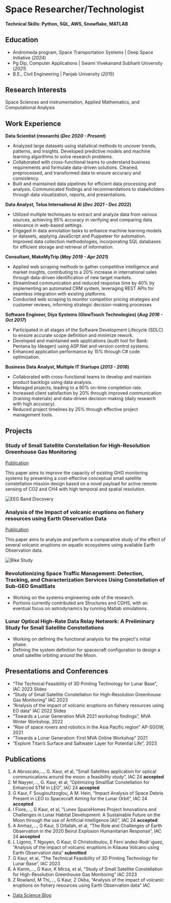 # Space Researcher/Technologist

#### Technical Skills: Python, SQL, AWS, Snowflake, MATLAB

## Education
- Andromeda program, Space Transportation Systems | Deep Space Initiative (_2024_)								       		
- Pg Dip, Computer Applications	| Swami Vivekanand Subharti University (_2021_)	 			        		
- B.E., Civil Engineering | Panjab University (_2015_)

## Research Interests
Space Sciences and instrumentation, Applied Mathematics, and Computational Analysis

## Work Experience
**Data Scientist (research) (_Dec 2020 - Present_)**
- Analyzed large datasets using statistical methods to uncover trends, patterns, and insights. Developed predictive models and machine learning algorithms to solve research problems.
- Collaborated with cross-functional teams to understand business requirements and formulate data-driven solutions. Cleaned, preprocessed, and transformed data to ensure accuracy and consistency.
- Built and maintained data pipelines for efficient data processing and analysis. Communicated findings and
recommendations to stakeholders through data visualization, reports, and presentations.

**Data Analyst, Telus International AI (_Dec 2021 - Dec 2022_)**
- Utilized multiple techniques to extract and analyze data from various sources, achieving 95% accuracy in verifying and comparing data relevance in web-based settings.
- Engaged in data annotation tasks to enhance machine learning models or datasets, applying JavaScript and Puppeteer for automation. Improved data collection methodologies, incorporating SQL databases for efficient storage and retrieval of information.

**Consultant, MakeMyTrip (_May 2019 - Apr 2021_)**
- Applied web scraping methods to gather competitive intelligence and market insights, contributing to a 20% increase in international sales through data-driven identification of new target markets.
- Streamlined communication and reduced response time by 40% by implementing an automated CRM system, leveraging REST APIs for seamless integration with existing platforms.
- Conducted web scraping to monitor competitor pricing strategies and customer reviews, informing strategic decision-making processes

**Software Engineer, Diya Systems (GlowTouch Technologies) (_Aug 2016 - Oct 2017_)**
- Participated in all stages of the Software Development Lifecycle (SDLC) to ensure accurate scope definition and minimize rework.
- Developed and maintained web applications (audit tool for Bank: Pentana by Ideagen) using ASP.Net and version control systems.
- Enhanced application performance by 15% through C# code optimization.

**Business Data Analyst, Multiple IT Startups (_2013 - 2016_)**
- Collaborated with cross-functional teams to develop and maintain product backlogs using data analysis.
- Managed projects, leading to a 90% on-time completion rate.
- Increased client satisfaction by 20% through improved communication (training materials) and data-driven decision-making (daily research with high accuracy).
- Reduced project timelines by 25% through effective project management tools.

## Projects
### Study of Small Satellite Constellation for High-Resolution Greenhouse Gas Monitoring
[Publication](https://www.researchgate.net/publication/374550686_Study_of_Small_Satellite_Constellation_for_High-Resolution_Greenhouse_Gas_Monitoring)

This paper aims to improve the capacity of existing GHG monitoring systems by presenting a cost-effective conceptual small satellite constellation mission design based on a novel payload for active remote sensing of CO2 and CH4 with high temporal and spatial resolution.

![EEG Band Discovery](/assets/img/eeg_band_discovery.jpeg)

### Analysis of the Impact of volcanic eruptions on fishery resources using Earth Observation Data
[Publication](https://www.researchgate.net/publication/364263323_Analysis_of_the_impact_of_volcanic_eruptions_on_fishery_resources_using_Earth_Observation_data)

This paper aims to analyze and perform a comparative study of the effect of several volcanic eruptions on aquatic ecosystems using available Earth Observation data.

![Bike Study](/assets/img/bike_study.jpeg)

### Revolutionizing Space Traffic Management: Detection, Tracking, and Characterization Services Using Constellation of Sub-GEO SmallSats
- Working on the systems engineering side of the research.
- Portions currently contributed are Structures and CDHS, with an eventual focus on astrodynamics by running Matlab simulations.

### Lunar Optical High-Rate Data Relay Network: A Preliminary Study for Small Satellite Constellations
- Working on defining the functional analysis for the project's initial phase.
- Defining the system definition for spacecraft configuration to design a small satellite orbiting around the Moon.

## Presentations and Conferences
- “The Technical Feasibility of 3D Printing Technology for Lunar Base”, IAC 2023 Slides
- “Study of Small Satellite Constellation for High-Resolution Greenhouse Gas Monitoring” IAC 2023
- “Analysis of the impact of volcanic eruptions on fishery resources using EO data” IAC 2022 Slides
- “Towards a Lunar Generation MVA 2021 workshop findings”, MVA Winter Workshop, 2022
- “Rise of space rovers and robotics in the Asia Pacific region” AP-SGOW, 2021
- “Towards a Lunar Generation: First MVA Online Workshop” 2021
- “Explore Titan’s Surface and Saltwater Layer for Potential Life”, 2023

## Publications
1. A Abruscato,..., G. Kaur, et al, ”Small Satellites application for optical communications around the moon: a feasibility study”, IAC 24 **accepted**
2. M Nayyer,..., G. Kaur, et al, ”Optimizing SmallSat Constellation for Enhanced STM in LEO”, IAC 24 **accepted**
3. G Kaur, F Sougioultzoglou, A M. Hein, “Impact Analysis of Space Debris Present in LEO to Spacecraft Aiming for the Lunar Orbit”, IAC 24 **accepted**
4. I Fiore,..., G Kaur, et al, ”Lunex SpaceHomes Project Innovations and Challenges in Lunar Habitat Development: A Sustainable Future on the Moon through the use of Artificial Intelligence (AI)”, IAC 24 **accepted**
5. A Amhaz,..., G Kaur, S Difallah, et al, “The Role and Challenges of Earth Observation in the 2020 Beirut Explosion Humanitarian Response”, IAC 24 **accepted**
6. L Ligono, T Nguyen, G Kaur, G Christodoulou, E Fern´andez-Rodr´ıguez, “Analysis of the impact of volcanic eruptions in Kilauea Volcano using Earth Observation data” **submitted**
7. G Kaur, et al, “The Technical Feasibility of 3D Printing Technology for Lunar Base”, IAC 2023 
8. A Karim,..., G Kaur, K Mirza, et al, “Study of Small Satellite Constellation for High-Resolution Greenhouse Gas Monitoring” IAC 2023 
9. Z Rowland, M Thi,..., G Kaur, Z Okba, “Analysis of the impact of volcanic eruptions on fishery resources using Earth Observation data” IAC 

- [Data Science Blog](https://medium.com/@shawhin)
